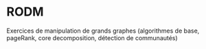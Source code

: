 # RODM
Exercices de manipulation de grands graphes (algorithmes de base, pageRank, core decomposition, détection de communautés)
